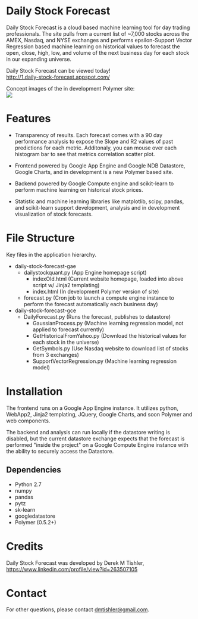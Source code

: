 Daily Stock Forecast
=======

Daily Stock Forecast is a cloud based machine learning tool 
for day trading professionals. The site pulls from a current
list of ~7,000 stocks across the AMEX, Nasdaq, and NYSE
exchanges and performs epsilon-Support Vector Regression based
machine learning on historical values to forecast the open,
close, high, low, and volume of the next business day for each
stock in our expanding universe.

Daily Stock Forecast can be viewed today!<br />
<http://1.daily-stock-forecast.appspot.com/>

Concept images of the in development Polymer site:<br />
![](https://github.com/github/DMTSource/daily-stock-forecast/master/daily-stock-forecast.png)

Features
========

* Transparency of results. Each forecast comes with a 90 day performance
analysis to expose the Slope and R2 values of past predictions for each
metric. Additonaly, you can mouse over each histogram bar to see that 
metrics correlation scatter plot.

* Frontend powered by Google App Engine and Google NDB Datastore,
Google Charts, and in development is a new Polymer based site.

* Backend powered by Google Compute engine and scikit-learn to
perform machine learning on historical stock prices.

* Statistic and machine learning libraries like matplotlib, scipy,
pandas, and scikit-learn support development, analysis and
in development visualization of stock forecasts.

File Structure
============
Key files in the application hierarchy.
* daily-stock-forecast-gae
  * dailystockquant.py (App Engine homepage script)
    * indexOld.html (Current website homepage, loaded into above script w/ Jinja2 templating)
    * index.html (In development Polymer version of site)
  * forecast.py (Cron job to launch a compute engine instance to perform the forecast automatically each business day) 
* daily-stock-forecast-gce
  * DailyForecast.py (Runs the forecast, publishes to datastore)
    * GaussianProcess.py (Machine learning regression model, not applied to forecast currently)
    * GetHistoricalFromYahoo.py (Download the historical values for each stock in the universe)
    * GetSymbols.py (Use Nasdaq website to download list of stocks from 3 exchanges)
    * SupportVectorRegression.py (Machine learning regression model)

Installation
============

The frontend runs on a Google App Engine instance. It utilizes
python, WebApp2, Jinja2 templating, JQuery, Google Charts, and 
soon Polymer and web components.

The backend and analysis can run locally if the datastore writing 
is disabled, but the current datastore exchange expects that the 
forecast is performed "inside the project" on a Google Compute 
Engine instance with the ability to securely access the Datastore.

Dependencies
------------

* Python 2.7
* numpy 
* pandas
* pytz
* sk-learn
* googledatastore
* Polymer (0.5.2+)


Credits
============

Daily Stock Forecast was developed by Derek M Tishler,<br />
<https://www.linkedin.com/profile/view?id=263507105>

Contact
=======

For other questions, please contact <dmtishler@gmail.com>.

